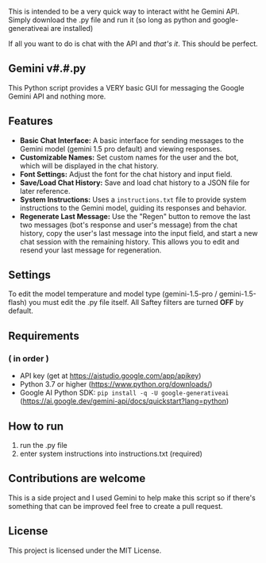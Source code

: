 This is intended to be a very quick way to interact witht he Gemini API. Simply download the .py file and run it (so long as python and google-generativeai are installed)

If all you want to do is chat with the API and *that's it*. This should be perfect.

## Gemini v#.#.py

This Python script provides a VERY basic GUI for messaging the Google Gemini API and nothing more.

## Features

- **Basic Chat Interface:**  A basic interface for sending messages to the Gemini model (gemini 1.5 pro default) and viewing responses.
- **Customizable Names:** Set custom names for the user and the bot, which will be displayed in the chat history.
- **Font Settings:** Adjust the font for the chat history and input field.
- **Save/Load Chat History:** Save and load chat history to a JSON file for later reference.
- **System Instructions:**  Uses a `instructions.txt` file to provide system instructions to the Gemini model, guiding its responses and behavior.
- **Regenerate Last Message:**  Use the "Regen" button to remove the last two messages (bot's response and user's message) from the chat history, copy the user's last message into the input field, and start a new chat session with the remaining history. This allows you to edit and resend your last message for regeneration.

## Settings
To edit the model temperature and model type (gemini-1.5-pro / gemini-1.5-flash) you must edit the .py file itself. All Saftey filters are turned **OFF** by default.

## Requirements
### ( in order )

- API key (get at https://aistudio.google.com/app/apikey)
- Python 3.7 or higher (https://www.python.org/downloads/)
- Google AI Python SDK: `pip install -q -U google-generativeai` (https://ai.google.dev/gemini-api/docs/quickstart?lang=python)

## How to run
1. run the .py file 
2. enter system instructions into instructions.txt (required)

## Contributions are welcome
This is a side project and I used Gemini to help make this script so if there's something that can be improved feel free to create a pull request. 

## License
This project is licensed under the MIT License.
